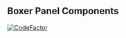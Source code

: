 ## Boxer Panel Components

[![CodeFactor](https://www.codefactor.io/repository/github/carlosocarvalho/react-dashboard-component/badge)](https://www.codefactor.io/repository/github/carlosocarvalho/react-dashboard-component)